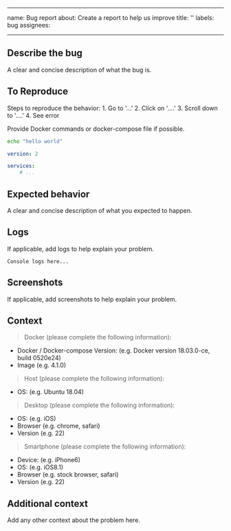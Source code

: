 * * *

name: Bug report
about: Create a report to help us improve
title: ''
labels: bug
assignees: 

* * *

## Describe the bug

A clear and concise description of what the bug is.

## To Reproduce

Steps to reproduce the behavior:
1\.  Go to '...'
2\.  Click on '....'
3\.  Scroll down to '....'
4\.  See error

Provide Docker commands or docker-compose file if possible.

```sh
echo "hello world"
```

```yml
version: 2

services:
    # ...

```

## Expected behavior

A clear and concise description of what you expected to happen.

## Logs

If applicable, add logs to help explain your problem.

```text
Console logs here...
```

## Screenshots

If applicable, add screenshots to help explain your problem.

## Context

> Docker (please complete the following information):

-   Docker / Docker-compose Version: (e.g. Docker version 18.03.0-ce, build 0520e24)
-   Image (e.g. 4.1.0)

> Host (please complete the following information):

-   OS: (e.g. Ubuntu 18.04)

> Desktop (please complete the following information):

-   OS: (e.g. iOS)
-   Browser (e.g. chrome, safari)
-   Version (e.g. 22)

> Smartphone (please complete the following information):

-   Device: (e.g. iPhone6)
-   OS: (e.g. iOS8.1)
-   Browser (e.g. stock browser, safari)
-   Version (e.g. 22)

## Additional context

Add any other context about the problem here.
